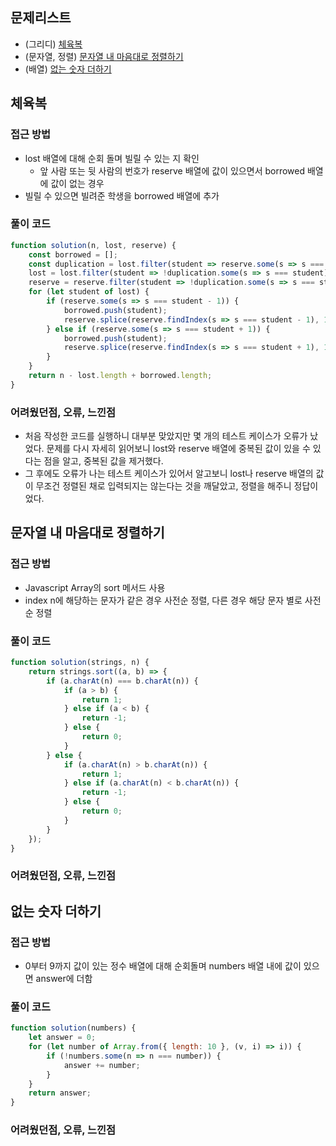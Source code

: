 ## 문제리스트

- (그리디) [체육복](https://school.programmers.co.kr/learn/courses/30/lessons/42862)
- (문자열, 정렬) [문자열 내 마음대로 정렬하기](https://school.programmers.co.kr/learn/courses/30/lessons/12915)
- (배열) [없는 숫자 더하기](https://school.programmers.co.kr/learn/courses/30/lessons/86051)

## 체육복

### 접근 방법

- lost 배열에 대해 순회 돌며 빌릴 수 있는 지 확인
  - 앞 사람 또는 뒷 사람의 번호가 reserve 배열에 값이 있으면서 borrowed 배열에 값이 없는 경우
- 빌릴 수 있으면 빌려준 학생을 borrowed 배열에 추가

### 풀이 코드

```javascript
function solution(n, lost, reserve) {
    const borrowed = [];
    const duplication = lost.filter(student => reserve.some(s => s === student));
    lost = lost.filter(student => !duplication.some(s => s === student)).sort((a, b) => a - b);
    reserve = reserve.filter(student => !duplication.some(s => s === student)).sort((a, b) => a - b);
    for (let student of lost) {
        if (reserve.some(s => s === student - 1)) {
            borrowed.push(student);
            reserve.splice(reserve.findIndex(s => s === student - 1), 1);
        } else if (reserve.some(s => s === student + 1)) {
            borrowed.push(student);
            reserve.splice(reserve.findIndex(s => s === student + 1), 1);
        }
    }
    return n - lost.length + borrowed.length;
}
```

### 어려웠던점, 오류, 느낀점

- 처음 작성한 코드를 실행하니 대부분 맞았지만 몇 개의 테스트 케이스가 오류가 났었다. 문제를 다시 자세히 읽어보니 lost와 reserve 배열에 중복된 값이 있을 수 있다는 점을 알고, 중복된 값을 제거했다.
- 그 후에도 오류가 나는 테스트 케이스가 있어서 알고보니 lost나 reserve 배열의 값이 무조건 정렬된 채로 입력되지는 않는다는 것을 깨달았고, 정렬을 해주니 정답이었다.

## 문자열 내 마음대로 정렬하기

### 접근 방법

- Javascript Array의 sort 메서드 사용
- index n에 해당하는 문자가 같은 경우 사전순 정렬, 다른 경우 해당 문자 별로 사전순 정렬

### 풀이 코드

```javascript
function solution(strings, n) {
    return strings.sort((a, b) => {
        if (a.charAt(n) === b.charAt(n)) {
            if (a > b) {
                return 1;
            } else if (a < b) {
                return -1;
            } else {
                return 0;
            }
        } else {
            if (a.charAt(n) > b.charAt(n)) {
                return 1;
            } else if (a.charAt(n) < b.charAt(n)) {
                return -1;
            } else {
                return 0;
            }
        }
    });
}
```

### 어려웠던점, 오류, 느낀점

## 없는 숫자 더하기

### 접근 방법

- 0부터 9까지 값이 있는 정수 배열에 대해 순회돌며 numbers 배열 내에 값이 있으면 answer에 더함

### 풀이 코드

```javascript
function solution(numbers) {
    let answer = 0;
    for (let number of Array.from({ length: 10 }, (v, i) => i)) {
        if (!numbers.some(n => n === number)) {
            answer += number;
        }
    }
    return answer;
}
```

### 어려웠던점, 오류, 느낀점
